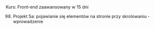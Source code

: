 Kurs: Front-end zaawansowany w 15 dni

98. Projekt 5a: pojawianie się elementów na stronie przy skrolowaniu - wprowadzenie